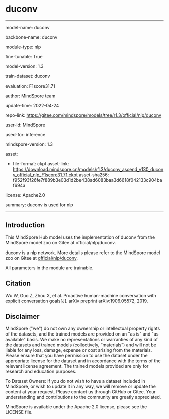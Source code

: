 # duconv

---

model-name: duconv

backbone-name: duconv

module-type: nlp

fine-tunable: True

model-version: 1.3

train-dataset: duconv

evaluation: F1score31.71

author: MindSpore team

update-time: 2022-04-24

repo-link: <https://gitee.com/mindspore/models/tree/r1.3/official/nlp/duconv>

user-id: MindSpore

used-for: inference

mindspore-version: 1.3

asset:

-
    file-format: ckpt
    asset-link: <https://download.mindspore.cn/models/r1.3/duconv_ascend_v130_duconv_official_nlp_F1score31.71.ckpt>
    asset-sha256: f952f93f26fe7f889b3e03d1d2be438ad6083baa3d6618f042133c904baf694a

license: Apache2.0

summary: duconv is used for nlp

---

## Introduction

This MindSpore Hub model uses the implementation of duconv from the MindSpore model zoo on Gitee at official/nlp/duconv.

duconv is a nlp network. More details please refer to the MindSpore model zoo on Gitee at [official/nlp/duconv](https://gitee.com/mindspore/models/blob/r1.3/official/nlp/duconv/README_CN.md).

All parameters in the module are trainable.

## Citation

Wu W, Guo Z, Zhou X, et al. Proactive human-machine conversation with explicit conversation goals[J]. arXiv preprint arXiv:1906.05572, 2019.

## Disclaimer

MindSpore ("we") do not own any ownership or intellectual property rights of the datasets, and the trained models are provided on an "as is" and "as available" basis. We make no representations or warranties of any kind of the datasets and trained models (collectively, “materials”) and will not be liable for any loss, damage, expense or cost arising from the materials. Please ensure that you have permission to use the dataset under the appropriate license for the dataset and in accordance with the terms of the relevant license agreement. The trained models provided are only for research and education purposes.

To Dataset Owners: If you do not wish to have a dataset included in MindSpore, or wish to update it in any way, we will remove or update the content at your request. Please contact us through GitHub or Gitee. Your understanding and contributions to the community are greatly appreciated.

MindSpore is available under the Apache 2.0 license, please see the LICENSE file.
